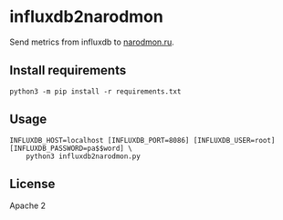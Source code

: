# influxdb2narodmon

Send metrics from influxdb to [narodmon.ru](narodmon.ru).

## Install requirements

```
python3 -m pip install -r requirements.txt
```

## Usage

```
INFLUXDB_HOST=localhost [INFLUXDB_PORT=8086] [INFLUXDB_USER=root] [INFLUXDB_PASSWORD=pa$$word] \
    python3 influxdb2narodmon.py
```

## License

Apache 2
